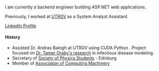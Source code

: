 I am currently a backend engineer building ASP.NET web applications.

Previously, I worked at [UTRGV](http://www.utrgv.edu/) as a System Analyst Assistant.

[LinkedIn Profile](https://www.linkedin.com/in/thalia-marquez/)

#### History
- Assisted Dr. Andras Balogh at UTRGV using CUDA Python . Project focused on [Dr. Tamer Oraby's research](https://faculty.utrgv.edu/tamer.oraby/research.htm) in infectious disease modeling.
- Secretary of [Society of Physics Students](https://www.spsnational.org/) - Edinburg
- Member of [Association of Computing Machinery](https://www.acm.org/)
